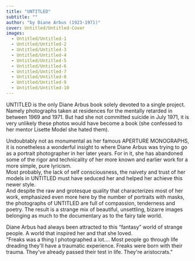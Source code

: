 ```yaml
---
title: "UNTITLED"
subtitle: ""
author: "by Diane Arbus (1923-1971)"
cover: Untitled/Untitled-Cover
images:
  - Untitled/Untitled-1
  - Untitled/Untitled-2
  - Untitled/Untitled-3
  - Untitled/Untitled-4
  - Untitled/Untitled-5
  - Untitled/Untitled-6
  - Untitled/Untitled-7
  - Untitled/Untitled-8
  - Untitled/Untitled-9
  - Untitled/Untitled-10
---
```


UNTITLED is the only Diane Arbus book solely devoted to a single project. Namely photographs taken at residences for the mentally retarded in between 1969 and 1971. But had she not committed suicide in July 1971, it is very unlikely these photos would have become a book (she confessed to her mentor Lisette Model she hated them).

Undoubtably not as monumental as her famous APERTURE MONOGRAPHS, it is nonetheless a wonderful insight to where Diane Arbus was trying to go as a portrait photographer in her later years. For in it, she has abandoned some of the rigor and technicality of her more known and earlier work for a more simple, pure lyricism.  
Most probably, the lack of self consciousness, the naivety and trust of her models in UNTITLED must have seduced her and helped her achieve this newer style.  
And despite the raw and grotesque quality that characterizes most of her work, emphasized even more here by the number of portraits with masks, the photographs of UNTITLED are full of compassion, tenderness and poetry.  The result is a strange mix of beautiful, unsettling, bizarre images belonging as much to the documentary as to the fairy tale world.

Diane Arbus had always been attracted to this “fantasy” world of strange people. A world that inspired her and that she loved.  
"Freaks was a thing I photographed a lot.... Most people go through life dreading they'll have a traumatic experience. Freaks were born with their trauma. They've already passed their test in life. They're aristocrats."
